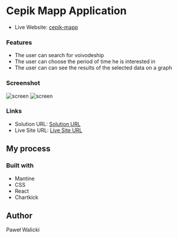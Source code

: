 #  Cepik Mapp Application

- Live Website: [cepik-mapp](https://cepik-mapp.vercel.app)

### Features
- The user can search for voivodeship
- The user can choose the period of time he is interested in 
- The user can can see the results of the selected data on a graph  

### Screenshot

![screen](https://www.foteczkowo.pl/ib/bwOgdmj6IehVWwg_1738600696.jpg)
![screen](https://www.foteczkowo.pl/ib/XleHmRDeB3FR5y1_1738600638.jpg)

### Links

- Solution URL: [Solution URL](https://github.com/PawelWalicki/cepik-mapp)
- Live Site URL: [Live Site URL](https://cepik-mapp.vercel.app)

## My process

### Built with

- Mantine
- CSS 
- React 
- Chartkick


## Author
Paweł Walicki